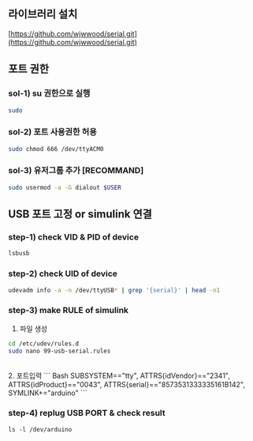 
## 라이브러리 설치
[https://github.com/wjwwood/serial.git](https://github.com/wjwwood/serial.git)

## 포트 권한
### sol-1) su 권한으로 실행
```Bash
sudo 
```

### sol-2) 포트 사용권한 허용
```Bash
sudo chmod 666 /dev/ttyACM0
```
### sol-3) 유저그룹 추가 [RECOMMAND]
```Bash
sudo usermod -a -G dialout $USER
```



## USB 포트 고정 or simulink 연결
 ### step-1) check VID & PID of device
```Bash
lsbusb
```
 ### step-2) check UID of device
```Bash
udevadm info -a -n /dev/ttyUSB* | grep '{serial}' | head -n1
```
 ### step-3) make RULE of simulink
1. 파일 생성
```Bash
cd /etc/udev/rules.d
sudo nano 99-usb-serial.rules
```
</br>
2. 포트입력
``` Bash
SUBSYSTEM=="tty", ATTRS{idVendor}=="2341", ATTRS{idProduct}=="0043", ATTRS{serial}=="8573531333335161B142", SYMLINK+="arduino"
```

 ### step-4) replug USB PORT & check result
 ``` ls -l /dev/arduino ```
